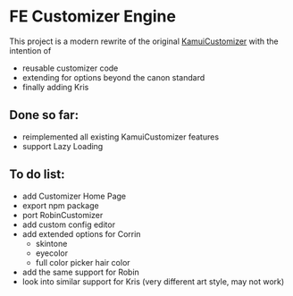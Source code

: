 # FE Customizer Engine
This project is a modern rewrite of the original [KamuiCustomizer](https://luminescentblade.github.io/KamuiCustomizer) with the intention of 
- reusable customizer code
- extending for options beyond the canon standard
- finally adding Kris

## Done so far: 
- reimplemented all existing KamuiCustomizer features
- support Lazy Loading
## To do list:
- add Customizer Home Page
- export npm package
- port RobinCustomizer
- add custom config editor
- add extended options for Corrin
  - skintone
  - eyecolor
  - full color picker hair color
- add the same support for Robin
- look into similar support for Kris (very different art style, may not work)


